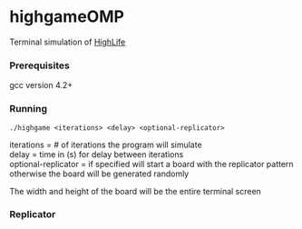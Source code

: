 # highgameOMP
Terminal simulation of [HighLife](https://www.conwaylife.com/wiki/OCA:HighLife)

### Prerequisites
gcc version 4.2+

### Running
```
./highgame <iterations> <delay> <optional-replicator>
```
iterations = # of iterations the program will simulate  
delay = time in (s) for delay between iterations  
optional-replicator = if specified will start a board with the replicator pattern otherwise the board will be generated randomly  
  
The width and height of the board will be the entire terminal screen

### Replicator
